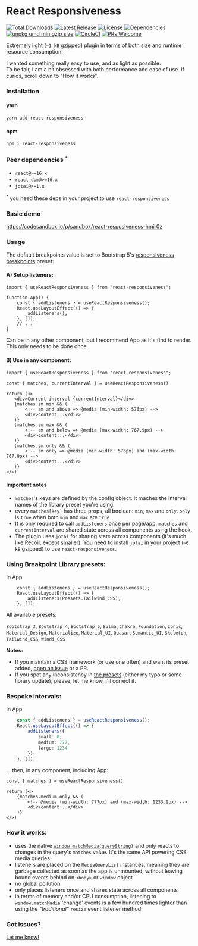 # React Responsiveness
<p>
<a href="https://www.npmjs.com/package/react-responsiveness"><img src="https://img.shields.io/npm/dt/react-responsiveness.svg" alt="Total Downloads"></a>
<a href="https://www.npmjs.com/package/react-responsiveness"><img src="https://img.shields.io/npm/v/react-responsiveness.svg" alt="Latest Release"></a>
<a href="https://github.com/andrei-gheorghiu/react-responsiveness/blob/main/LICENSE.MD"><img src="https://img.shields.io/npm/l/react-responsiveness.svg" alt="License"></a>
<img src="https://img.shields.io/badge/dependencies-0-brightgreen.svg" alt="Dependencies" />
<a href="https://unpkg.com/react-responsiveness"><img src="https://img.badgesize.io/https://unpkg.com/react-responsiveness.svg?compression=gzip&label=umd:minzip" alt="unpkg umd min:gzip size" /></a>
<a href="https://circleci.com/gh/andrei-gheorghiu/react-responsiveness/tree/main"><img src="https://circleci.com/gh/andrei-gheorghiu/react-responsiveness/tree/main.svg?style=svg" alt="CircleCI" /></a>
<a href="https://makeapullrequest.com"><img src="https://img.shields.io/badge/PRs-welcome-brightgreen.svg?style=flat-square" alt="PRs Welcome"/></a>
</p>
Extremely light (<code>~1 kB</code> gzipped) plugin in terms of both size and runtime resource consumption.

I wanted something really easy to use, and as light as possible.   
To be fair, I am a bit obsessed with both performance and ease of use. If curios, scroll down to "How it works".

### Installation

#### yarn
```terminal
yarn add react-responsiveness
```

#### npm
```terminal
npm i react-responsiveness
```
### Peer dependencies <sup>*</sup>
- `react@>=16.x`
- `react-dom@>=16.x`
- `jotai@>=1.x`

<sup>*</sup> you need these deps in your project to use `react-responsiveness`

### Basic demo

https://codesandbox.io/p/sandbox/react-resposiveness-hmir0z

### Usage

The default breakpoints value is set to Bootstrap 5's [responsiveness breakpoints](https://getbootstrap.com/docs/5.3/layout/breakpoints/#available-breakpoints) preset:
#### A) Setup listeners:

```tsx
import { useReactResponsiveness } from "react-responsiveness";

function App() {
    const { addListeners } = useReactResponsiveness();
    React.useLayoutEffect(() => {
        addListeners();
    }, []);
    // ...
}
```
Can be in any other component, but I recommend App as it's first to render. This only needs to be done once.
#### B) Use in any component:
```tsx
import { useReactResponsiveness } from "react-responsiveness";

const { matches, currentInterval } = useReactResponsiveness()
    
return (<>
   <div>Current interval {currentInterval}</div>
   {matches.sm.min && (
       <!-- sm and above => @media (min-width: 576px) -->
       <div>content...</div>
   )}
   {matches.sm.max && (
       <!-- sm and below => @media (max-width: 767.9px) -->
       <div>content...</div>
   )}
   {matches.sm.only && (
       <!-- sm only => @media (min-width: 576px) and (max-width: 767.9px) -->
       <div>content...</div>
   )}
</>)
```
#### Important notes
- `matches`'s keys are defined by the config object. It maches the interval names of the library preset you're using
- every `matches[key]` has three props, all boolean: `min`, `max` and `only`. `only` is `true` when both `min` and `max` are `true`
- It is only required to call `addListeners` once per page/app. `matches` and `currentInterval` are shared state across all components using the hook.
- The plugin uses `jotai` for sharing state across components (it's much like Recoil, except smaller). 
You need to install `jotai` in your project (`~6 kB` gzipped) to use `react-responsiveness`.

### Using Breakpoint Library presets:
In App:
```tsx
    const { addListeners } = useReactResponsiveness();
    React.useLayoutEffect(() => {
        addListeners(Presets.Tailwind_CSS);
    }, []);
```
All available presets:

`Bootstrap_3`, `Bootstrap_4`, `Bootstrap_5`, `Bulma`, `Chakra`, `Foundation`, `Ionic`, `Material_Design`, `Materialize`, `Material_UI`, `Quasar`, `Semantic_UI`, `Skeleton`, `Tailwind_CSS`, `Windi_CSS`

**Notes:**
- If you maintain a CSS framework (or use one often) and want its preset added, [open an issue](https://github.com/andrei-gheorghiu/react-responsiveness/issues) or a PR.
- If you spot any inconsistency in [the presets](https://github.com/andrei-gheorghiu/react-responsiveness/blob/main/lib/presets.ts) (either my typo or some library update), please, let me know, I'll correct it.

### Bespoke intervals:
In App:
```ts
    const { addListeners } = useReactResponsiveness();
    React.useLayoutEffect(() => {
        addListeners({
            small: 0,
            medium: 777,
            large: 1234
        });
    }, []);
```
... then, in any component, including App: 
```tsx
const { matches } = useReactResponsiveness()

return (<>
    {matches.medium.only && (
        <!-- @media (min-width: 777px) and (max-width: 1233.9px) -->
        <div>content...</div>
    )}
</>)
```

### How it works:
- uses the native [`window.matchMedia(queryString)`](https://developer.mozilla.org/en-US/docs/Web/API/Window/matchMedia) and only reacts to changes in the query's `matches` value. It's the same API powering CSS media queries
- listeners are placed on the `MediaQueryList` instances, meaning they are garbage collected as soon as the app is unmounted, without leaving bound events behind on `<body>` or `window` object
- no global pollution
- only places listeners once and shares state across all components
- in terms of memory and/or CPU consumption, listening to `window.matchMadia` 'change' events is a few hundred times lighter than using the _"traditional"_ `resize` event listener method

### Got issues?
[Let me know!](https://github.com/andrei-gheorghiu/react-responsiveness/issues)
